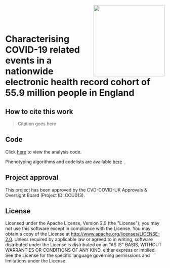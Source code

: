 <image src="BHFDSC_logo.png"
    align="right"
    width=225>  
<br>
<br>

# Characterising COVID-19 related events in a nationwide electronic health record cohort of 55.9 million people in England

## How to cite this work
> Citation goes here

## Code

Click [here](https://github.com/BHFDSC/CCU013_01_ENG-COVID-19_event_phenotyping/tree/main/code) to view the analysis code.

Phenotyping algorithms and codelists are available [here](https://github.com/BHFDSC/CCU013_01_ENG-COVID-19_event_phenotyping/tree/main/phenotypes)

## Project approval

This project has been approved by the CVD-COVID-UK Approvals & Oversight Board (Project ID: CCU013).

## License

Licensed under the Apache License, Version 2.0 (the "License"); you may not use this software except in compliance with the License. You may obtain a copy of the License at http://www.apache.org/licenses/LICENSE-2.0. Unless required by applicable law or agreed to in writing, software distributed under the License is distributed on an "AS IS" BASIS, WITHOUT WARRANTIES OR CONDITIONS OF ANY KIND, either express or implied. See the License for the specific language governing permissions and limitations under the License.
